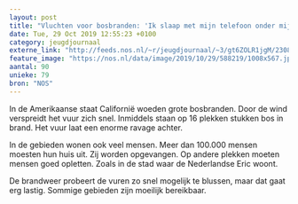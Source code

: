 ```yaml
---
layout: post
title: "Vluchten voor bosbranden: 'Ik slaap met mijn telefoon onder mijn kussen'"
date: Tue, 29 Oct 2019 12:55:23 +0100
category: jeugdjournaal
externe_link: "http://feeds.nos.nl/~r/jeugdjournaal/~3/gt6ZOLR1jgM/2308154"
feature_image: "https://nos.nl/data/image/2019/10/29/588219/1008x567.jpg"
aantal: 90
unieke: 79
bron: "NOS"
---
```


<p>In de Amerikaanse staat Californië woeden grote bosbranden. Door de wind verspreidt het vuur zich snel. Inmiddels staan op 16 plekken stukken bos in brand. Het vuur laat een enorme ravage achter.</p>
<p>In de gebieden wonen ook veel mensen. Meer dan 100.000 mensen moesten hun huis uit. Zij worden opgevangen. Op andere plekken moeten mensen goed opletten. Zoals in de stad waar de Nederlandse Eric woont.</p>
<p>De brandweer probeert de vuren zo snel mogelijk te blussen, maar dat gaat erg lastig. Sommige gebieden zijn moeilijk bereikbaar.</p><img src="http://feeds.feedburner.com/~r/jeugdjournaal/~4/gt6ZOLR1jgM" height="1" width="1" alt=""/>
